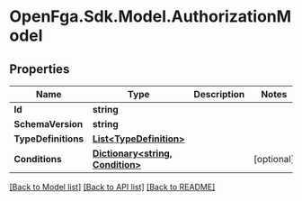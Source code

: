 # OpenFga.Sdk.Model.AuthorizationModel

## Properties

Name | Type | Description | Notes
------------ | ------------- | ------------- | -------------
**Id** | **string** |  | 
**SchemaVersion** | **string** |  | 
**TypeDefinitions** | [**List&lt;TypeDefinition&gt;**](TypeDefinition.md) |  | 
**Conditions** | [**Dictionary&lt;string, Condition&gt;**](Condition.md) |  | [optional] 

[[Back to Model list]](../README.md#models) [[Back to API list]](../README.md#api-endpoints) [[Back to README]](../README.md)

